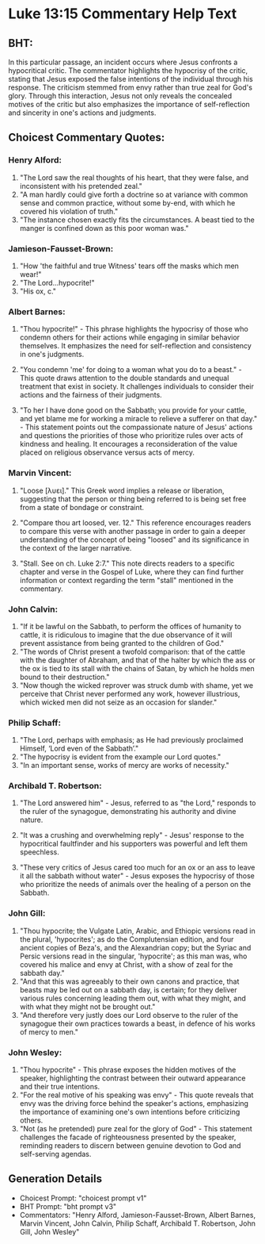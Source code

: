 # Luke 13:15 Commentary Help Text

## BHT:
In this particular passage, an incident occurs where Jesus confronts a hypocritical critic. The commentator highlights the hypocrisy of the critic, stating that Jesus exposed the false intentions of the individual through his response. The criticism stemmed from envy rather than true zeal for God's glory. Through this interaction, Jesus not only reveals the concealed motives of the critic but also emphasizes the importance of self-reflection and sincerity in one's actions and judgments.

## Choicest Commentary Quotes:
### Henry Alford:
1. "The Lord saw the real thoughts of his heart, that they were false, and inconsistent with his pretended zeal."
2. "A man hardly could give forth a doctrine so at variance with common sense and common practice, without some by-end, with which he covered his violation of truth."
3. "The instance chosen exactly fits the circumstances. A beast tied to the manger is confined down as this poor woman was."

### Jamieson-Fausset-Brown:
1. "How 'the faithful and true Witness' tears off the masks which men wear!"
2. "The Lord...hypocrite!"
3. "His ox, c."

### Albert Barnes:
1. "Thou hypocrite!" - This phrase highlights the hypocrisy of those who condemn others for their actions while engaging in similar behavior themselves. It emphasizes the need for self-reflection and consistency in one's judgments.

2. "You condemn 'me' for doing to a woman what you do to a beast." - This quote draws attention to the double standards and unequal treatment that exist in society. It challenges individuals to consider their actions and the fairness of their judgments.

3. "To her I have done good on the Sabbath; you provide for your cattle, and yet blame me for working a miracle to relieve a sufferer on that day." - This statement points out the compassionate nature of Jesus' actions and questions the priorities of those who prioritize rules over acts of kindness and healing. It encourages a reconsideration of the value placed on religious observance versus acts of mercy.

### Marvin Vincent:
1. "Loose [λυει]." This Greek word implies a release or liberation, suggesting that the person or thing being referred to is being set free from a state of bondage or constraint.

2. "Compare thou art loosed, ver. 12." This reference encourages readers to compare this verse with another passage in order to gain a deeper understanding of the concept of being "loosed" and its significance in the context of the larger narrative.

3. "Stall. See on ch. Luke 2:7." This note directs readers to a specific chapter and verse in the Gospel of Luke, where they can find further information or context regarding the term "stall" mentioned in the commentary.

### John Calvin:
1. "If it be lawful on the Sabbath, to perform the offices of humanity to cattle, it is ridiculous to imagine that the due observance of it will prevent assistance from being granted to the children of God."
2. "The words of Christ present a twofold comparison: that of the cattle with the daughter of Abraham, and that of the halter by which the ass or the ox is tied to its stall with the chains of Satan, by which he holds men bound to their destruction."
3. "Now though the wicked reprover was struck dumb with shame, yet we perceive that Christ never performed any work, however illustrious, which wicked men did not seize as an occasion for slander."

### Philip Schaff:
1. "The Lord, perhaps with emphasis; as He had previously proclaimed Himself, ‘Lord even of the Sabbath’." 
2. "The hypocrisy is evident from the example our Lord quotes." 
3. "In an important sense, works of mercy are works of necessity."

### Archibald T. Robertson:
1. "The Lord answered him" - Jesus, referred to as "the Lord," responds to the ruler of the synagogue, demonstrating his authority and divine nature.

2. "It was a crushing and overwhelming reply" - Jesus' response to the hypocritical faultfinder and his supporters was powerful and left them speechless.

3. "These very critics of Jesus cared too much for an ox or an ass to leave it all the sabbath without water" - Jesus exposes the hypocrisy of those who prioritize the needs of animals over the healing of a person on the Sabbath.

### John Gill:
1. "Thou hypocrite; the Vulgate Latin, Arabic, and Ethiopic versions read in the plural, 'hypocrites'; as do the Complutensian edition, and four ancient copies of Beza's, and the Alexandrian copy; but the Syriac and Persic versions read in the singular, 'hypocrite'; as this man was, who covered his malice and envy at Christ, with a show of zeal for the sabbath day."
2. "And that this was agreeably to their own canons and practice, that beasts may be led out on a sabbath day, is certain; for they deliver various rules concerning leading them out, with what they might, and with what they might not be brought out."
3. "And therefore very justly does our Lord observe to the ruler of the synagogue their own practices towards a beast, in defence of his works of mercy to men."

### John Wesley:
1. "Thou hypocrite" - This phrase exposes the hidden motives of the speaker, highlighting the contrast between their outward appearance and their true intentions.
2. "For the real motive of his speaking was envy" - This quote reveals that envy was the driving force behind the speaker's actions, emphasizing the importance of examining one's own intentions before criticizing others.
3. "Not (as he pretended) pure zeal for the glory of God" - This statement challenges the facade of righteousness presented by the speaker, reminding readers to discern between genuine devotion to God and self-serving agendas.


## Generation Details
- Choicest Prompt: "choicest prompt v1"
- BHT Prompt: "bht prompt v3"
- Commentators: "Henry Alford, Jamieson-Fausset-Brown, Albert Barnes, Marvin Vincent, John Calvin, Philip Schaff, Archibald T. Robertson, John Gill, John Wesley"
